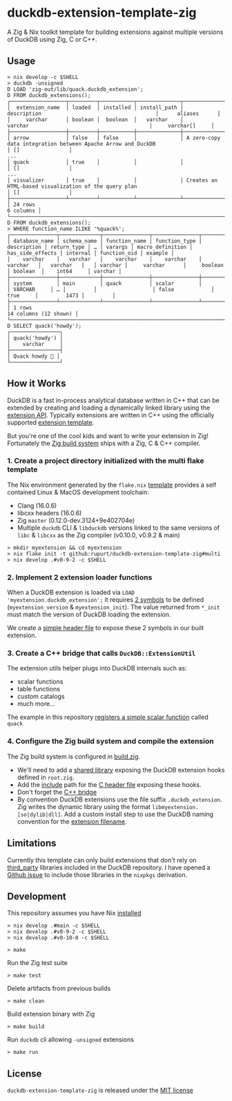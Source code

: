 # duckdb-extension-template-zig

A Zig & Nix toolkit template for building extensions against multiple versions of DuckDB
using Zig, C or C++.

## Usage

```shell
> nix develop -c $SHELL
> duckdb -unsigned
D LOAD 'zig-out/lib/quack.duckdb_extension';
D FROM duckdb_extensions();
┌──────────────────┬─────────┬───────────┬──────────────┬────────────────────────────────────────────────────────────────────────────────────┬───────────────────┐
│  extension_name  │ loaded  │ installed │ install_path │                                    description                                     │      aliases      │
│     varchar      │ boolean │  boolean  │   varchar    │                                      varchar                                       │     varchar[]     │
├──────────────────┼─────────┼───────────┼──────────────┼────────────────────────────────────────────────────────────────────────────────────┼───────────────────┤
│ arrow            │ false   │ false     │              │ A zero-copy data integration between Apache Arrow and DuckDB                       │ []                │
...
│ quack            │ true    │           │              │                                                                                    │ []                │
...
│ visualizer       │ true    │           │              │ Creates an HTML-based visualization of the query plan                              │ []                │
├──────────────────┴─────────┴───────────┴──────────────┴────────────────────────────────────────────────────────────────────────────────────┴───────────────────┤
│ 24 rows                                                                                                                                              6 columns │
└────────────────────────────────────────────────────────────────────────────────────────────────────────────────────────────────────────────────────────────────┘
D FROM duckdb_extensions();
> WHERE function_name ILIKE '%quack%';
┌───────────────┬─────────────┬───────────────┬───────────────┬─────────────┬─────────────┬───┬─────────┬──────────────────┬──────────────────┬──────────┬──────────────┬─────────┐
│ database_name │ schema_name │ function_name │ function_type │ description │ return_type │ … │ varargs │ macro_definition │ has_side_effects │ internal │ function_oid │ example │
│    varchar    │   varchar   │    varchar    │    varchar    │   varchar   │   varchar   │   │ varchar │     varchar      │     boolean      │ boolean  │    int64     │ varchar │
├───────────────┼─────────────┼───────────────┼───────────────┼─────────────┼─────────────┼───┼─────────┼──────────────────┼──────────────────┼──────────┼──────────────┼─────────┤
│ system        │ main        │ quack         │ scalar        │             │ VARCHAR     │ … │         │                  │ false            │ true     │         1473 │         │
├───────────────┴─────────────┴───────────────┴───────────────┴─────────────┴─────────────┴───┴─────────┴──────────────────┴──────────────────┴──────────┴──────────────┴─────────┤
│ 1 rows                                                                                                                                                    14 columns (12 shown) │
└─────────────────────────────────────────────────────────────────────────────────────────────────────────────────────────────────────────────────────────────────────────────────┘
D SELECT quack('howdy');
┌────────────────┐
│ quack('howdy') │
│    varchar     │
├────────────────┤
│ Quack howdy 🐥 │
└────────────────┘
```

## How it Works

DuckDB is a fast in-process analytical database written in C++ that can be extended by
creating and loading a dynamically linked library using the [extension API](https://duckdb.org/docs/extensions/overview.html). 
Typically extensions are written in C++ using the officially supported [extension template](https://github.com/duckdb/extension-template).

But you're one of the cool kids and want to write your extension in Zig! Fortunately the [Zig build system](https://ziglang.org/learn/build-system/)
ships with a Zig, C & C++ compiler. 

### 1. Create a project directory initialized with the multi flake template

The Nix environment generated by the `flake.nix` [template](https://github.com/rupurt/duckdb-extension-template-zig/blob/main/templates/multi/flake.nix)
provides a self contained Linux & MacOS development toolchain:

- Clang (16.0.6)
- libcxx headers (16.0.6)
- Zig `master` (0.12.0-dev.3124+9e402704e)
- Multiple `duckdb` CLI & `libduckdb` versions linked to the same versions of `libc` & `libcxx` as the Zig compiler (v0.10.0, v0.9.2 & main)

```shell
> mkdir myextension && cd myextension
> nix flake init -t github:rupurt/duckdb-extension-template-zig#multi
> nix develop .#v0-9-2 -c $SHELL
```

### 2. Implement 2 extension loader functions

When a DuckDB extension is loaded via `LOAD 'myextension.duckdb_extension';` it requires [2 symbols](https://github.com/rupurt/duckdb-extension-template-zig/blob/main/src/root.zig#L7C1-L13C2)
to be defined (`myextension_version` & `myextension_init`). The value returned from `*_init` must
match the version of DuckDB loading the extension.

We create a [simple header file](https://github.com/rupurt/duckdb-extension-template-zig/blob/main/src/include/bridge.h) to
expose these 2 symbols in our built extension.

### 3. Create a C++ bridge that calls `DuckDB::ExtensionUtil`

The extension utils helper plugs into DuckDB internals such as:

- scalar functions
- table functions
- custom catalogs
- much more...

The example in this repository [registers a simple scalar function](https://github.com/rupurt/duckdb-extension-template-zig/blob/main/src/bridge.cpp#L26) called `quack`

### 4. Configure the Zig build system and compile the extension

The Zig build system is configured in [build.zig](https://github.com/rupurt/duckdb-extension-template-zig/blob/main/build.zig).

- We'll need to add a [shared library](https://github.com/rupurt/duckdb-extension-template-zig/blob/main/build.zig#L12) exposing
the DuckDB extension hooks defined in `root.zig`.
- Add the [include](https://github.com/rupurt/duckdb-extension-template-zig/blob/main/build.zig#L16) path for the
[C header file](https://github.com/rupurt/duckdb-extension-template-zig/tree/main/src/include) exposing these hooks.
- Don't forget the [C++ bridge](https://github.com/rupurt/duckdb-extension-template-zig/blob/main/build.zig#L19)
- By convention DuckDB extensions use the file suffix `.duckdb_extension`. Zig writes the dynamic library using 
the format `libmyextension.[so|dylib|dll]`. Add a custom install step to use the DuckDB naming convention
for the [extension filename](https://github.com/rupurt/duckdb-extension-template-zig/blob/main/build.zig#L29).

## Limitations

Currently this template can only build extensions that don't rely on [third_party](https://github.com/duckdb/duckdb/tree/main/third_party)
libraries included in the DuckDB repository. I have opened a [Github issue](https://github.com/NixOS/nixpkgs/issues/292855) to include
those libraries in the `nixpkgs` derivation.

## Development

This repository assumes you have Nix [installed](https://determinate.systems/posts/determinate-nix-installer)

```shell
> nix develop .#main -c $SHELL
> nix develop .#v0-9-2 -c $SHELL
> nix develop .#v0-10-0 -c $SHELL
```

```shell
> make
```

Run the Zig test suite

```shell
> make test
```

Delete artifacts from previous builds

```shell
> make clean
```

Build extension binary with Zig

```shell
> make build
```

Run `duckdb` cli allowing `-unsigned` extensions

```shell
> make run
```

## License

`duckdb-extension-template-zig` is released under the [MIT license](./LICENSE)
